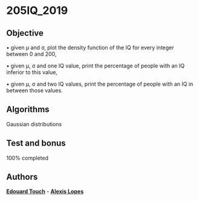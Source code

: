 # 205IQ_2019
## Objective

• given µ and σ, plot the density function of the IQ for every integer between 0 and 200,

• given µ, σ and one IQ value, print the percentage of people with an IQ inferior to this value,

• given µ, σ and two IQ values, print the percentage of people with an IQ in between those values.

## Algorithms

Gaussian distributions

## Test and bonus

100% completed

## Authors

 **[Edouard Touch](https://github.com/Eydou)** - **[Alexis Lopes](https://github.com/LopesAlexis)**
